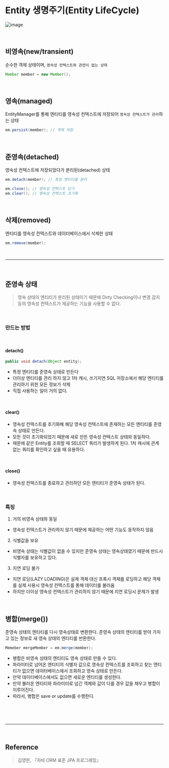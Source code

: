 # Entity 생명주기(Entity LifeCycle)

![image](https://user-images.githubusercontent.com/84886987/151682351-230a3322-0588-4d1c-8a2a-f3f7933ab681.png)

<br>

## 비영속(new/transient)
순수한 객체 상태이며, `영속성 컨텍스트와 관련이 없는 상태`

```java
Member member = new Member();
```

<br>

## 영속(managed)
EntityManager를 통해 엔티티를 영속성 컨텍스트에 저장되어 `영속성 컨텍스트가 관리`하는 상태

```java
em.persist(member); // 객체 저장
```

<br>

## 준영속(detached)
영속성 컨텍스트에 저장되었다가 분리된(detached) 상태

```java
em.detach(member); // 특정 엔티티를 분리

em.close(); // 영속성 컨텍스트 닫기
em.clear(); // 영속성 컨텍스트 초기화
```

<br>

## 삭제(removed)
엔티티를 영속성 컨텍스트와 데이터베이스에서 삭제한 상태

```java
em.remove(member);
```

<br>

***

<br>

## 준영속 상태
>영속 상태의 엔티티가 분리된 상태이기 때문에 Dirty Checking이나 변경 감지 등의 영속성 컨텍스트가 제공하는 기능을 사용할 수 없다.

<br>

### 만드는 방법

<br>

#### detach()

```java
public void detach(Object entity);
```
* 특정 엔티티를 준영속 상태로 만든다
* 더이상 엔티티를 관리 하지 않고 1차 캐시, 쓰기지연 SQL 저장소에서 해당 엔티티를 관리하기 위한 모든 정보가 삭제
* 직접 사용하는 일이 거의 없다.

<br>

#### clear()
* 영속성 컨텍스트를 초기화해 해당 영속성 컨텍스트에 존재하는 모든 엔티티를 준영속 상태로 만든다.
* 모든 것이 초기화되었기 때문에 새로 만든 영속성 컨텍스트 상태와 동일하다. 
* 때문에 같은 Entity를 조회할 때 SELECT 쿼리가 발생하게 된다. 1차 캐시에 관계 없는 쿼리를 확인하고 싶을 때 유용하다.

<br>

#### close()
* 영속성 컨텍스트를 종료하고 관리하던 모든 엔티티가 준영속 상태가 된다.

<br>

### 특징
1. 거의 비영속 상태와 동일

  * 영속성 컨텍스트가 관리하지 않기 때문에 제공하는 어떤 기능도 동작하지 않음

2. 식별값을 보유

  * 비영속 상태는 식별값이 없을 수 있지만 준영속 상태는 영속상태였기 때문에 반드시 식별자를 보유하고 있다.

3. 지연 로딩 불가

  * 지연 로딩(LAZY LOADING)은 실제 객체 대신 프록시 객체를 로딩하고 해당 객체를 실제 사용시 영속성 컨텍스트를 통해 데이터를 불러옴
  * 하지만 더이상 영속성 컨텍스트가 관리하지 않기 때문에 지연 로딩시 문제가 발생

<br>

## 병합(merge())
준영속 상태의 엔티티를 다시 영속상태로 변환한다. 준영속 상태의 엔티티를 받아 가지고 있는 정보로 새 영속 상태의 엔티티를 반환한다.

```java
Memeber mergeMember = em.merge(member);
```

* 병합은 비영속 상태의 엔티티도 영속 상태로 만들 수 있다. 
* 파라미터로 넘어온 엔티티의 식별자 값으로 영속성 컨텍스트를 조회하고 찾는 엔티티가 없으면 데이터베이스에서 조회하고 영속 상태로 만든다. 
* 만약 데이터베이스에서도 없으면 새로운 엔티티를 생성한다. 
* 만약 불러온 엔티티와 파라미터로 넘긴 객체와 값이 다를 경우 값을 채우고 병합이 이루어진다.
* 따라서, 병합은 save or update를 수행한다.


<br>
<br>
<br>

***

<br>

## Reference
>김영한, 『자바 ORM 표준 JPA 프로그래밍』
